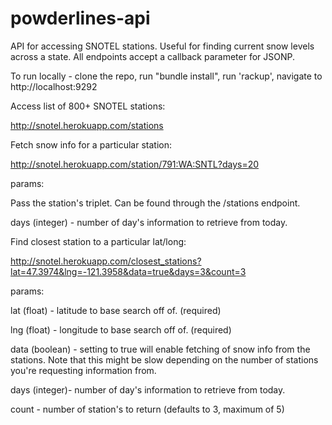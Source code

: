 powderlines-api
===============

API for accessing SNOTEL stations. Useful for finding current snow levels across a state. All endpoints accept a callback parameter for JSONP.

To run locally - clone the repo, run "bundle install", run 'rackup', navigate to http://localhost:9292

Access list of 800+ SNOTEL stations:

http://snotel.herokuapp.com/stations

Fetch snow info for a particular station:

http://snotel.herokuapp.com/station/791:WA:SNTL?days=20

params:

Pass the station's triplet. Can be found through the /stations endpoint.

days (integer) - number of day's information to retrieve from today.




Find closest station to a particular lat/long:

http://snotel.herokuapp.com/closest_stations?lat=47.3974&lng=-121.3958&data=true&days=3&count=3

params:

lat (float) - latitude to base search off of. (required)

lng (float) - longitude to base search off of. (required)

data (boolean) - setting to true will enable fetching of snow info from the stations. Note that this might be slow depending on the number of stations you're requesting information from.

days (integer)- number of day's information to retrieve from today.

count - number of station's to return (defaults to 3, maximum of 5)
